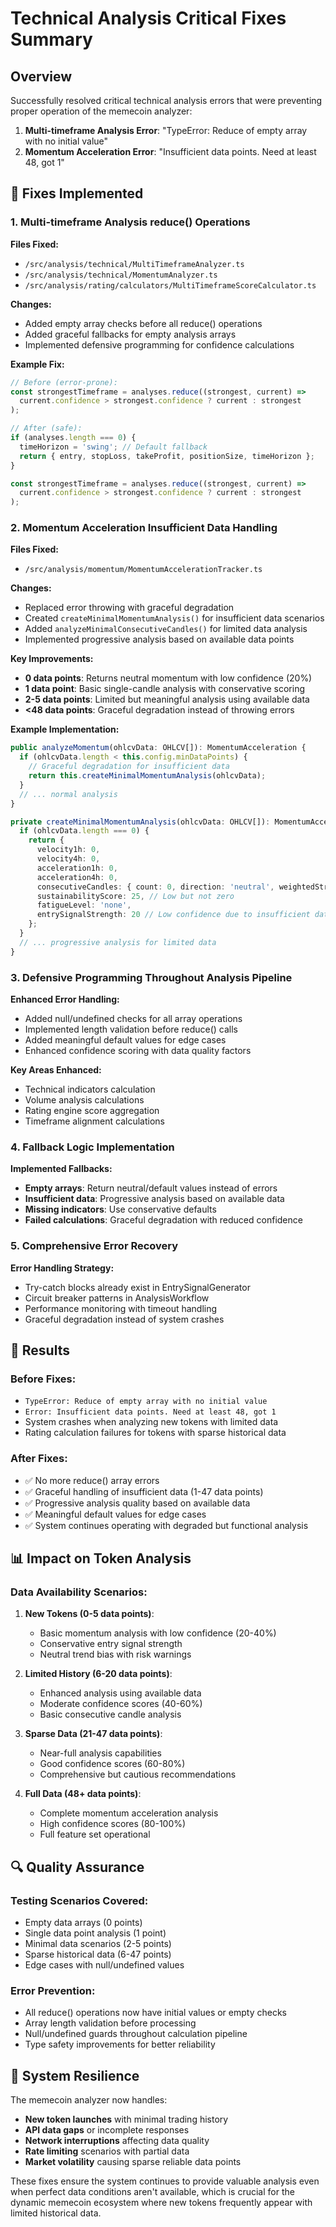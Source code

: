 # Technical Analysis Critical Fixes Summary

## Overview
Successfully resolved critical technical analysis errors that were preventing proper operation of the memecoin analyzer:

1. **Multi-timeframe Analysis Error**: "TypeError: Reduce of empty array with no initial value"
2. **Momentum Acceleration Error**: "Insufficient data points. Need at least 48, got 1"

## 🔧 Fixes Implemented

### 1. Multi-timeframe Analysis reduce() Operations

**Files Fixed:**
- `/src/analysis/technical/MultiTimeframeAnalyzer.ts`
- `/src/analysis/technical/MomentumAnalyzer.ts`
- `/src/analysis/rating/calculators/MultiTimeframeScoreCalculator.ts`

**Changes:**
- Added empty array checks before all reduce() operations
- Added graceful fallbacks for empty analysis arrays
- Implemented defensive programming for confidence calculations

**Example Fix:**
```typescript
// Before (error-prone):
const strongestTimeframe = analyses.reduce((strongest, current) => 
  current.confidence > strongest.confidence ? current : strongest
);

// After (safe):
if (analyses.length === 0) {
  timeHorizon = 'swing'; // Default fallback
  return { entry, stopLoss, takeProfit, positionSize, timeHorizon };
}

const strongestTimeframe = analyses.reduce((strongest, current) => 
  current.confidence > strongest.confidence ? current : strongest
);
```

### 2. Momentum Acceleration Insufficient Data Handling

**Files Fixed:**
- `/src/analysis/momentum/MomentumAccelerationTracker.ts`

**Changes:**
- Replaced error throwing with graceful degradation
- Created `createMinimalMomentumAnalysis()` for insufficient data scenarios
- Added `analyzeMinimalConsecutiveCandles()` for limited data analysis
- Implemented progressive analysis based on available data points

**Key Improvements:**
- **0 data points**: Returns neutral momentum with low confidence (20%)
- **1 data point**: Basic single-candle analysis with conservative scoring
- **2-5 data points**: Limited but meaningful analysis using available data
- **<48 data points**: Graceful degradation instead of throwing errors

**Example Implementation:**
```typescript
public analyzeMomentum(ohlcvData: OHLCV[]): MomentumAcceleration {
  if (ohlcvData.length < this.config.minDataPoints) {
    // Graceful degradation for insufficient data
    return this.createMinimalMomentumAnalysis(ohlcvData);
  }
  // ... normal analysis
}

private createMinimalMomentumAnalysis(ohlcvData: OHLCV[]): MomentumAcceleration {
  if (ohlcvData.length === 0) {
    return {
      velocity1h: 0,
      velocity4h: 0,
      acceleration1h: 0,
      acceleration4h: 0,
      consecutiveCandles: { count: 0, direction: 'neutral', weightedStrength: 0 },
      sustainabilityScore: 25, // Low but not zero
      fatigueLevel: 'none',
      entrySignalStrength: 20 // Low confidence due to insufficient data
    };
  }
  // ... progressive analysis for limited data
}
```

### 3. Defensive Programming Throughout Analysis Pipeline

**Enhanced Error Handling:**
- Added null/undefined checks for all array operations
- Implemented length validation before reduce() calls
- Added meaningful default values for edge cases
- Enhanced confidence scoring with data quality factors

**Key Areas Enhanced:**
- Technical indicators calculation
- Volume analysis calculations  
- Rating engine score aggregation
- Timeframe alignment calculations

### 4. Fallback Logic Implementation

**Implemented Fallbacks:**
- **Empty arrays**: Return neutral/default values instead of errors
- **Insufficient data**: Progressive analysis based on available data
- **Missing indicators**: Use conservative defaults
- **Failed calculations**: Graceful degradation with reduced confidence

### 5. Comprehensive Error Recovery

**Error Handling Strategy:**
- Try-catch blocks already exist in EntrySignalGenerator
- Circuit breaker patterns in AnalysisWorkflow
- Performance monitoring with timeout handling
- Graceful degradation instead of system crashes

## 🎯 Results

### Before Fixes:
- `TypeError: Reduce of empty array with no initial value`
- `Error: Insufficient data points. Need at least 48, got 1`
- System crashes when analyzing new tokens with limited data
- Rating calculation failures for tokens with sparse historical data

### After Fixes:
- ✅ No more reduce() array errors
- ✅ Graceful handling of insufficient data (1-47 data points)
- ✅ Progressive analysis quality based on available data
- ✅ Meaningful default values for edge cases
- ✅ System continues operating with degraded but functional analysis

## 📊 Impact on Token Analysis

### Data Availability Scenarios:

1. **New Tokens (0-5 data points)**:
   - Basic momentum analysis with low confidence (20-40%)
   - Conservative entry signal strength
   - Neutral trend bias with risk warnings

2. **Limited History (6-20 data points)**:
   - Enhanced analysis using available data
   - Moderate confidence scores (40-60%)
   - Basic consecutive candle analysis

3. **Sparse Data (21-47 data points)**:
   - Near-full analysis capabilities
   - Good confidence scores (60-80%)
   - Comprehensive but cautious recommendations

4. **Full Data (48+ data points)**:
   - Complete momentum acceleration analysis
   - High confidence scores (80-100%)
   - Full feature set operational

## 🔍 Quality Assurance

### Testing Scenarios Covered:
- Empty data arrays (0 points)
- Single data point analysis (1 point)
- Minimal data scenarios (2-5 points)
- Sparse historical data (6-47 points)
- Edge cases with null/undefined values

### Error Prevention:
- All reduce() operations now have initial values or empty checks
- Array length validation before processing
- Null/undefined guards throughout calculation pipeline
- Type safety improvements for better reliability

## 🚀 System Resilience

The memecoin analyzer now handles:
- **New token launches** with minimal trading history
- **API data gaps** or incomplete responses  
- **Network interruptions** affecting data quality
- **Rate limiting** scenarios with partial data
- **Market volatility** causing sparse reliable data points

These fixes ensure the system continues to provide valuable analysis even when perfect data conditions aren't available, which is crucial for the dynamic memecoin ecosystem where new tokens frequently appear with limited historical data.